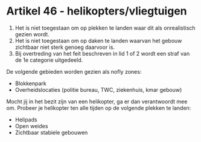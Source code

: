 # Artikel 46 - helikopters/vliegtuigen

1. Het is niet toegestaan om op plekken te landen waar dit als onrealistisch gezien wordt.
2. Het is niet toegestaan om op daken te landen waarvan het gebouw zichtbaar niet sterk genoeg daarvoor is.
3. Bij overtreding van het feit beschreven in lid 1 of 2 wordt een straf van de 1e categorie uitgedeeld.

De volgende gebieden worden gezien als nofly zones:

- Blokkenpark
- Overheidslocaties (politie bureau, TWC, ziekenhuis, kmar gebouw)

Mocht jij in het bezit zijn van een helikopter, ga er dan verantwoordt mee om. Probeer je helikopter ten alle tijden op de volgende plekken te landen:

- Helipads
- Open weides
- Zichtbaar stabiele gebouwen

